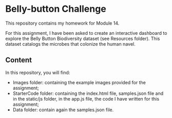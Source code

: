 # Belly-button Challenge
This repository contains my homework for Module 14.

For this assignment, I have been asked to create an interactive dashboard to explore the Belly Button Biodiversity dataset (see Resources folder). This dataset catalogs the microbes that colonize the human navel. 

## Content
In this repository, you will find:

- Images folder: containing the example images provided for the assignment;
- StarterCode folder: containing the index.html file, samples.json file and in the static/js folder, in the app.js file, the code I have written for this assignment; 
- Data folder: contain again the samples.json file. 

